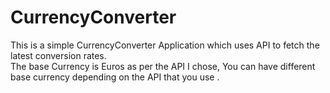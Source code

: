 # CurrencyConverter
This is a simple CurrencyConverter Application which uses API to fetch the latest conversion rates.<br/>
The base Currency is Euros as per the API I chose, You can have different base currency depending on the API that you use .
